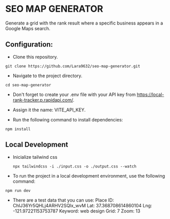 # SEO MAP GENERATOR

Generate a grid with the rank result where a specific business appears in a Google Maps search.

## Configuration:

  - Clone this repository.

```
git clone https://github.com/Lara9632/seo-map-generator.git
```

  - Navigate to the project directory.

```
cd seo-map-generator
```

  - Don't forget to create your .env file with your API key from https://local-rank-tracker.p.rapidapi.com/.
  - Assign it the name: VITE_API_KEY.


  - Run the following command to install dependencies:

```
npm install 
```
## Local Development

- Inicialize tailwind css

  ```
  npx tailwindcss -i ./input.css -o ./output.css --watch
  ```

- To run the project in a local development environment, use the following command:

```
npm run dev
```
- There are a test data that you can use:
Place ID: ChIJ36Yr5QHLj4ARHV2SQlx_wvM
Lat: 37.368708614860104
Lng: -121.97221153753787
Keyword: web design
Grid: 7
Zoom: 13
